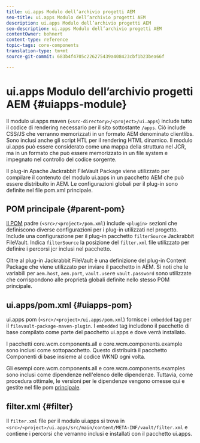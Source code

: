 ```yaml
---
title: ui.apps Modulo dell’archivio progetti AEM
seo-title: ui.apps Modulo dell’archivio progetti AEM
description: ui.apps Modulo dell’archivio progetti AEM
seo-description: ui.apps Modulo dell’archivio progetti AEM
contentOwner: bohnert
content-type: reference
topic-tags: core-components
translation-type: tm+mt
source-git-commit: 683b4f4705c226275439a408423cbf1b23bea66f

---
```



# ui.apps Modulo dell’archivio progetti AEM {#uiapps-module}

Il modulo ui.apps maven (`<src-directory>/<project>/ui.apps`) include tutto il codice di rendering necessario per il sito sottostante `/apps`. Ciò include CSS/JS che verranno memorizzati in un formato AEM denominato clientlibs. Sono inclusi anche gli script HTL per il rendering HTML dinamico. Il modulo ui.apps può essere considerato come una mappa della struttura nel JCR, ma in un formato che può essere memorizzato in un file system e impegnato nel controllo del codice sorgente.

Il plug-in Apache Jackrabbit FileVault Package viene utilizzato per compilare il contenuto del modulo ui.apps in un pacchetto AEM che può essere distribuito in AEM. Le configurazioni globali per il plug-in sono definite nel file pom.xml principale.

## POM principale {#parent-pom}

[Il POM](overview.md#parent-pom) padre (`<src>/<project>/pom.xml`) include `<plugin>` sezioni che definiscono diverse configurazioni per i plug-in utilizzati nel progetto. Include una configurazione per il plug-in pacchetto `filterSource` Jackrabbit FileVault. Indica `filterSource` la posizione del `filter.xml` file utilizzato per definire i percorsi jcr inclusi nel pacchetto.

Oltre al plug-in Jackrabbit FileVault è una definizione del plug-in Content Package che viene utilizzato per inviare il pacchetto in AEM. Si noti che le variabili per `aem.host`, `aem.port`, `vault.user`e `vault.password` sono utilizzate che corrispondono alle proprietà globali definite nello stesso POM principale.

## ui.apps/pom.xml {#uiapps-pom}

ui.apps pom (`<src>/<project>/ui.apps/pom.xml`) fornisce i `embedded` tag per il `filevault-package-maven-plugin`. I `embedded` tag includono il pacchetto di base compilato come parte del pacchetto ui.apps e dove verrà installato.

I pacchetti core.wcm.components.all e core.wcm.components.example sono inclusi come sottopacchetto. Questo distribuirà il pacchetto Componenti di base insieme al codice WKND ogni volta.

Gli esempi core.wcm.components.all e core.wcm.components.examples sono inclusi come dipendenze nell'elenco delle dipendenze. Tuttavia, come procedura ottimale, le versioni per le dipendenze vengono omesse qui e gestite nel file pom [principale](overview.md#core-components).

## filter.xml {#filter}

Il `filter.xml` file per il modulo ui.apps si trova in `<src>/<project>/ui.apps/src/main/content/META-INF/vault/filter.xml` e contiene i percorsi che verranno inclusi e installati con il pacchetto ui.apps.
